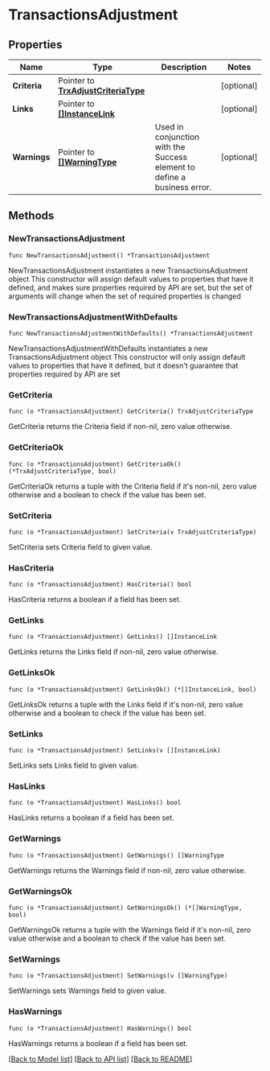 # TransactionsAdjustment

## Properties

Name | Type | Description | Notes
------------ | ------------- | ------------- | -------------
**Criteria** | Pointer to [**TrxAdjustCriteriaType**](TrxAdjustCriteriaType.md) |  | [optional] 
**Links** | Pointer to [**[]InstanceLink**](InstanceLink.md) |  | [optional] 
**Warnings** | Pointer to [**[]WarningType**](WarningType.md) | Used in conjunction with the Success element to define a business error. | [optional] 

## Methods

### NewTransactionsAdjustment

`func NewTransactionsAdjustment() *TransactionsAdjustment`

NewTransactionsAdjustment instantiates a new TransactionsAdjustment object
This constructor will assign default values to properties that have it defined,
and makes sure properties required by API are set, but the set of arguments
will change when the set of required properties is changed

### NewTransactionsAdjustmentWithDefaults

`func NewTransactionsAdjustmentWithDefaults() *TransactionsAdjustment`

NewTransactionsAdjustmentWithDefaults instantiates a new TransactionsAdjustment object
This constructor will only assign default values to properties that have it defined,
but it doesn't guarantee that properties required by API are set

### GetCriteria

`func (o *TransactionsAdjustment) GetCriteria() TrxAdjustCriteriaType`

GetCriteria returns the Criteria field if non-nil, zero value otherwise.

### GetCriteriaOk

`func (o *TransactionsAdjustment) GetCriteriaOk() (*TrxAdjustCriteriaType, bool)`

GetCriteriaOk returns a tuple with the Criteria field if it's non-nil, zero value otherwise
and a boolean to check if the value has been set.

### SetCriteria

`func (o *TransactionsAdjustment) SetCriteria(v TrxAdjustCriteriaType)`

SetCriteria sets Criteria field to given value.

### HasCriteria

`func (o *TransactionsAdjustment) HasCriteria() bool`

HasCriteria returns a boolean if a field has been set.

### GetLinks

`func (o *TransactionsAdjustment) GetLinks() []InstanceLink`

GetLinks returns the Links field if non-nil, zero value otherwise.

### GetLinksOk

`func (o *TransactionsAdjustment) GetLinksOk() (*[]InstanceLink, bool)`

GetLinksOk returns a tuple with the Links field if it's non-nil, zero value otherwise
and a boolean to check if the value has been set.

### SetLinks

`func (o *TransactionsAdjustment) SetLinks(v []InstanceLink)`

SetLinks sets Links field to given value.

### HasLinks

`func (o *TransactionsAdjustment) HasLinks() bool`

HasLinks returns a boolean if a field has been set.

### GetWarnings

`func (o *TransactionsAdjustment) GetWarnings() []WarningType`

GetWarnings returns the Warnings field if non-nil, zero value otherwise.

### GetWarningsOk

`func (o *TransactionsAdjustment) GetWarningsOk() (*[]WarningType, bool)`

GetWarningsOk returns a tuple with the Warnings field if it's non-nil, zero value otherwise
and a boolean to check if the value has been set.

### SetWarnings

`func (o *TransactionsAdjustment) SetWarnings(v []WarningType)`

SetWarnings sets Warnings field to given value.

### HasWarnings

`func (o *TransactionsAdjustment) HasWarnings() bool`

HasWarnings returns a boolean if a field has been set.


[[Back to Model list]](../README.md#documentation-for-models) [[Back to API list]](../README.md#documentation-for-api-endpoints) [[Back to README]](../README.md)


